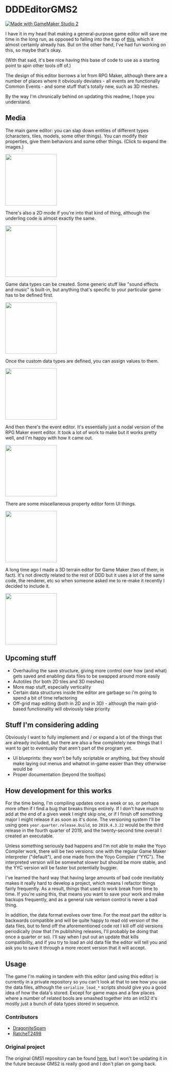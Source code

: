 # DDDEditorGMS2

[![Made with GameMaker Studio 2](https://img.shields.io/badge/Made%20with-GameMaker_Studio_2-000000.svg?style=flat&logo=data%3Aimage%2Fpng%3Bbase64%2CiVBORw0KGgoAAAANSUhEUgAAAA4AAAAOCAMAAAAolt3jAAAAZlBMVEX%2F%2F%2F%2F%2F%2F%2F%2F%2F%2F%2F%2F%2F%2F%2F%2F%2F%2F%2F%2F%2F%2F%2F%2F%2F%2F%2F%2F%2F%2F%2F%2F%2F%2F%2F%2F%2F%2F%2F%2F%2F%2F%2F%2F%2F%2F%2F%2F%2F%2F%2F%2F%2F%2F%2F%2F%2F%2F%2F%2F%2F%2F%2F%2F%2F%2F%2F%2F%2F%2F%2F%2F%2F%2F%2F%2F%2F%2F%2F%2F%2F%2F%2F%2F%2F%2F%2F%2F%2F%2F%2F%2F%2F%2F%2F%2F%2F%2F%2F%2F%2F%2F%2F%2F%2F%2F%2F%2F%2F%2F%2F%2F%2F%2F%2F%2F%2F%2F%2F%2F%2F%2F%2F%2F%2F%2F%2F%2F%2F%2F%2F%2F%2F%2F%2F%2BrG8stAAAAIXRSTlMABg0OFBkfcn1%2Bf4CBgoOFhoeIiouWmNDa5ebp8PX2%2B%2F6o6Vq%2BAAAAY0lEQVR42k2OWQ6AIAwFn%2BIOioobrnD%2FS4o0EeanmQxNAdErRFTWtsFq6%2BiiZozz0CSnTjYBwo0RkF8DWDLf51Ni9K%2FYdq0Fy3KAfzk97M7goK1F%2F4rGH9Kk1OlboQtEDIrmC%2BU3CVxTr%2FRMAAAAAElFTkSuQmCC)](https://www.yoyogames.com/gamemaker)

I have it in my head that making a general-purpose game editor will save me time in the long run, as opposed to falling into the trap of [this](https://xkcd.com/1319/), which it almost certainly already has. But on the other hand, I've had fun working on this, so maybe that's okay.

(With that said, it's bee nice having this base of code to use as a starting point to spin other tools off of.)

The design of this editor borrows a lot from RPG Maker, although there are a number of places where it obviously deviates - all events are functionally Common Events - and some stuff that's totally new, such as 3D meshes.

By the way I'm chronically behind on updating this readme, I hope you understand.

## Media

The main game editor: you can slap down entities of different types (characters, tiles, models, some other things). You can modify their properties, give them behaviors and some other things. (Click to expand the images.)

<img src="https://i.imgur.com/q13XVAf.png" width="160">

There's also a 2D mode if you're into that kind of thing, although the underling code is almost exactly the same.

<img src="https://i.imgur.com/P4HbuZy.png" width="160">

Game data types can be created. Some generic stuff like "sound effects and music" is built-in, but anything that's specific to your particular game has to be defined first.

<img src="https://i.imgur.com/97yrhiI.png" width="160">

Once the custom data types are defined, you can assign values to them.

<img src="https://i.imgur.com/SXZzsqJ.png" width="160">

And then there's the event editor. It's essentially just a nodal version of the RPG Maker event editor. It took a lot of work to make but it works pretty well, and I'm happy with how it came out.

<img src="https://i.imgur.com/vkEd3kt.png" width="160">

There are some miscellaneous property editor form UI things.

<img src="https://i.imgur.com/3Eqfov7.png" width="160">

A long time ago I made a 3D terrain editor for Game Maker (two of them, in fact). It's not directly related to the rest of DDD but it uses a lot of the same code, the renderer, etc so when someone asked me to re-make it recently I decided to include it.

<img src="https://i.imgur.com/cKyAlOY.png" width="160">

## Upcoming stuff

 - Overhauling the save structure, giving more control over how (and what) gets saved and enabling data files to be swapped around more easily
 - Autotiles (for both 2D tiles and 3D meshes)
 - More map stuff, especially verticality
 - Certain data structures inside the editor are garbage so i'm going to spend a bit of time refactoring
 - Off-grid map editing (both in 2D and in 3D) - although the main grid-based functionality will obviously take priority

## Stuff I'm considering adding

Obviously I want to fully implement and / or expand a lot of the things that are already included, but there are also a few completely new things that I want to get to eventually that aren't part of the program yet.

 - UI blueprints: they won't be fully scriptable or anything, but they should make laying out menus and whatnot in-game easier than they otherwise would be
 - Proper documentation (beyond the tooltips)

## How development for this works

For the time being, I'm compiling updates once a week or so, or perhaps more often if I find a bug that breaks things entirely. If I don't have much to add at the end of a given week I might skip one, or if I finish off something major I might release it as soon as it's done. The versioning system I'll be using goes `year.quarter.release.build`, so `2019.4.3.22` would be the third release in the fourth quarter of 2019, and the twenty-second time overall I created an executable.

Unless something seriously bad happens and I'm not able to make the Yoyo Compiler work, there will be two versions: one with the regular Game Maker interpreter ("default"), and one made from the Yoyo Compiler ("YYC"). The interpreted version will be somewhat slower but should be more stable, and the YYC version will be faster but potentially buggier.

I've learned the hard way that having large amounts of bad code inevitably makes it really hard to develop a project, which means I refactor things fairly frequently. As a result, things that used to work break from time to time. If you're using this, that means you want to save your work and make backups frequently, and as a general rule verison control is never a bad thing.

In addition, the data format evolves over time. For the most part the editor is backwards compatible and will be quite happy to read old version of the data files, but to fend off the aforementioned code rot I kill off old versions periodically (now that I'm publishing releases, I'll probably be doing that once a quarter or so). I'll say when I put out an update that kills compatibility, and if you try to load an old data file the editor will tell you and ask you to save it through a more recent version that it will accept.

## Usage

The game I'm making in tandem with this editor (and using this editor) is currently in a private repository so you can't look at that to see how you use the data files, although the `serialize_load_*` scripts should give you a good idea of how the data's stored. Except for game maps and a few places where a number of related bools are smashed together into an int32 it's mostly just a bunch of data types stored in sequence.

### Contributors

 - [DragoniteSpam](https://github.com/DragoniteSpam)
 - [RatcheT2498](https://github.com/RatcheT2497)

### Original project

The original GMS1 repository can be found [here](https://github.com/DragoniteSpam/DDDEditor), but I won't be updating it in the future because GMS2 is really good and I don't plan on going back.
